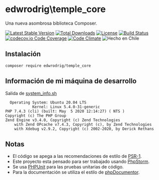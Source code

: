 edwrodrig\temple_core
========
Una nueva asombrosa biblioteca Composer.

[![Latest Stable Version](https://poser.pugx.org/edwrodrig/temple_core/v/stable)](https://packagist.org/packages/edwrodrig/temple_core)
[![Total Downloads](https://poser.pugx.org/edwrodrig/temple_core/downloads)](https://packagist.org/packages/edwrodrig/temple_core)
[![License](https://poser.pugx.org/edwrodrig/temple_core/license)](https://github.com/edwrodrig/temple_core/blob/master/LICENSE)
[![Build Status](https://travis-ci.org/edwrodrig/temple_core.svg?branch=master)](https://travis-ci.org/edwrodrig/temple_core)
[![codecov.io Code Coverage](https://codecov.io/gh/edwrodrig/temple_core/branch/master/graph/badge.svg)](https://codecov.io/github/edwrodrig/temple_core?branch=master)
[![Code Climate](https://codeclimate.com/github/edwrodrig/temple_core/badges/gpa.svg)](https://codeclimate.com/github/edwrodrig/temple_core)
![Hecho en Chile](https://img.shields.io/badge/country-Chile-red)




## Instalación
```
composer require edwrodrig/temple_core
```

## Información de mi máquina de desarrollo
Salida de [system_info.sh](https://github.com/edwrodrig/hapi_core/blob/master/scripts/system_info.sh)
```
  Operating System: Ubuntu 20.04 LTS
            Kernel: Linux 5.4.0-31-generic
PHP 7.4.3 (cli) (built: May  5 2020 12:14:27) ( NTS )
Copyright (c) The PHP Group
Zend Engine v3.4.0, Copyright (c) Zend Technologies
    with Zend OPcache v7.4.3, Copyright (c), by Zend Technologies
    with Xdebug v2.9.2, Copyright (c) 2002-2020, by Derick Rethans
```

## Notas
  - El código se apega a las recomendaciones de estilo de [PSR-1](https://github.com/php-fig/fig-standards/blob/master/accepted/PSR-1-basic-coding-standard.md).
  - Este proyecto esta pensado para ser trabajado usando [PhpStorm](https://www.jetbrains.com/phpstorm).
  - Se usa [PHPUnit](https://phpunit.de/) para las pruebas unitarias de código.
  - Para la documentación se utiliza el estilo de [phpDocumentor](http://docs.phpdoc.org/references/phpdoc/basic-syntax.html). 

